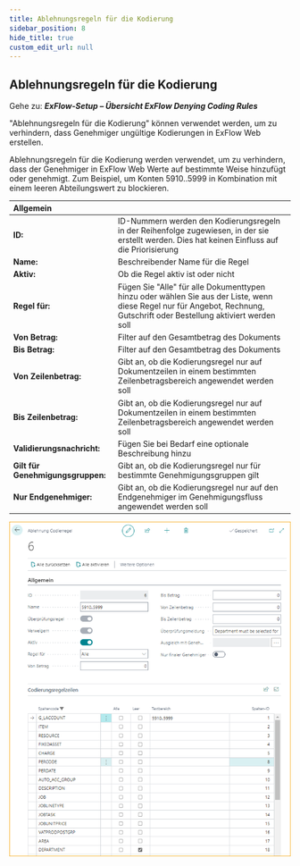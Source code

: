 ```yaml
---
title: Ablehnungsregeln für die Kodierung
sidebar_position: 8
hide_title: true
custom_edit_url: null
---
```

## Ablehnungsregeln für die Kodierung

Gehe zu: ***ExFlow-Setup – Übersicht ExFlow Denying Coding Rules***

"Ablehnungsregeln für die Kodierung" können verwendet werden, um zu verhindern, dass Genehmiger ungültige Kodierungen in ExFlow Web erstellen.

Ablehnungsregeln für die Kodierung werden verwendet, um zu verhindern, dass der Genehmiger in ExFlow Web Werte auf bestimmte Weise hinzufügt oder genehmigt. Zum Beispiel, um Konten 5910..5999 in Kombination mit einem leeren Abteilungswert zu blockieren.

| Allgemein      |	|
|:-|:-|
|**ID:**                            | ID-Nummern werden den Kodierungsregeln in der Reihenfolge zugewiesen, in der sie erstellt werden. Dies hat keinen Einfluss auf die Priorisierung
| **Name:**                         | Beschreibender Name für die Regel
| **Aktiv:**                        | Ob die Regel aktiv ist oder nicht
| **Regel für:**                    | Fügen Sie "Alle" für alle Dokumenttypen hinzu oder wählen Sie aus der Liste, wenn diese Regel nur für Angebot, Rechnung, Gutschrift oder Bestellung aktiviert werden soll
| **Von Betrag:**                   | Filter auf den Gesamtbetrag des Dokuments
| **Bis Betrag:**                   | Filter auf den Gesamtbetrag des Dokuments
| **Von Zeilenbetrag:**             | Gibt an, ob die Kodierungsregel nur auf Dokumentzeilen in einem bestimmten Zeilenbetragsbereich angewendet werden soll
| **Bis Zeilenbetrag:**             | Gibt an, ob die Kodierungsregel nur auf Dokumentzeilen in einem bestimmten Zeilenbetragsbereich angewendet werden soll
| **Validierungsnachricht:**        | Fügen Sie bei Bedarf eine optionale Beschreibung hinzu
| **Gilt für Genehmigungsgruppen:** | Gibt an, ob die Kodierungsregel nur für bestimmte Genehmigungsgruppen gilt
| **Nur Endgenehmiger:**            | Gibt an, ob die Kodierungsregel nur auf den Endgenehmiger im Genehmigungsfluss angewendet werden soll

![ExFlow Denying Coding Rule Card](../../images/denying-coding-rule-001.png)
